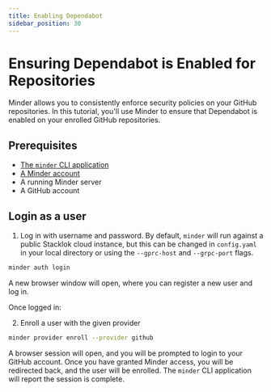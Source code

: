 ```yaml
---
title: Enabling Dependabot
sidebar_position: 30
---
```


# Ensuring Dependabot is Enabled for Repositories

Minder allows you to consistently enforce security policies on your GitHub repositories.  In this tutorial, you'll use Minder to ensure that Dependabot is enabled on your enrolled GitHub repositories.

## Prerequisites

* [The `minder` CLI application](./install_cli.md)
* [A Minder account](./login.md)
* A running Minder server
* A GitHub account

## Login as a user



1. Log in with username and password.  By default, `minder` will run against a public Stacklok cloud instance, but this can be changed in `config.yaml` in your local directory or using the `--gprc-host` and `--grpc-port` flags.

```bash
minder auth login
```

A new browser window will open, where you can register a new user and log in.

Once logged in:

2. Enroll a user with the given provider

```bash
minder provider enroll --provider github
```

A browser session will open, and you will be prompted to login to your GitHub account. Once you have granted Minder access, you will be redirected back, and the user will be enrolled. The `minder` CLI application will report the session is complete.
